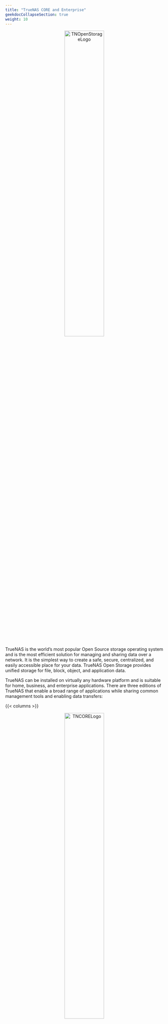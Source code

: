```yaml
---
title: "TrueNAS CORE and Enterprise"
geekdocCollapseSection: true
weight: 10
---
```


<p style="text-align:center;">
<img src="/images/tn-openstorage-logo.png" alt="TNOpenStorageLogo" style="width:50%;" />
</p>

TrueNAS is the world’s most popular Open Source storage operating system and is the most efficient solution for managing and sharing data over a network.
It is the simplest way to create a safe, secure, centralized, and easily accessible place for your data.
TrueNAS Open Storage provides unified storage for file, block, object, and application data.

TrueNAS can be installed on virtually any hardware platform and is suitable for home, business, and enterprise applications.
There are three editions of TrueNAS that enable a broad range of applications while sharing common management tools and enabling data transfers:

{{< columns >}}

<p style="text-align:center;">
<img src="/images/tn-core-logo.png" alt="TNCORELogo" style=width:50%;" />
</p>

**TrueNAS CORE** is free and Open Source and is the successor to the wildly popular FreeNAS.
It runs on virtually any x86_64 system and provides a broad set of features for many users.
Plugin applications like Plex, NextCloud, and Asigra allow the functionality of a system to be customized for many use cases.
<--->

<p style="text-align:center;">
<img src="/images/tn-enterprise-logo.png" alt="TNEnterpriseLogo" style=width:50%; />
</p>

**TrueNAS Enterprise** is provided as part of an [iXsystems hardware](/hardware) purchase. Systems can have either single or dual controllers to enable High Availability (HA).
It can also be provided with Enterprise-grade support from iXsystems.

{{< /columns >}}

The current major version of CORE/Enterprise is **13.0**.
The content in this section documents this version.
Documentation for previous major versions is available in the [Documentation Archive](/archive).
This includes the [latest 12.0 release notes](/_includes/corereleasenotes/12.0/12.0u8.1/).

## Documentation Sections

{{< include file="/_includes/COREDocsSections.md" type="page" >}}
